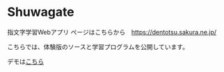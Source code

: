 # Shuwagate

指文字学習Webアプリ
ページはこちらから　https://dentotsu.sakura.ne.jp/

こちらでは、体験版のソースと学習プログラムを公開しています。

デモは[こちら](https://iehokado.github.io/Shuwagate/)
